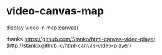 # video-canvas-map
display video in map(canvas)

thanks
https://github.com/Stanko/html-canvas-video-player
(http://stanko.github.io/html-canvas-video-player)